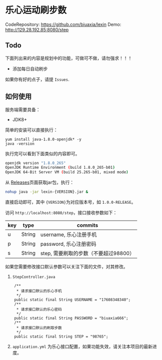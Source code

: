 # 乐心运动刷步数

CodeRepository: <https://github.com/biuaxia/lexin>
Demo: <http://129.28.192.85:8080/step>

## Todo

下面列出来的内容是规划中的功能，可做可不做，请勿强求！！！

- 添加每日自动刷步

如果你有好的点子，请提 `Issues`.

## 如何使用

服务端需要具备：

- JDK8+

简单的安装可以直接执行：

```shell
yum install java-1.8.0-openjdk* -y
java -version
```

执行完可以看到下面类似的内容即可。

```bash
openjdk version "1.8.0_265"
OpenJDK Runtime Environment (build 1.8.0_265-b01)
OpenJDK 64-Bit Server VM (build 25.265-b01, mixed mode)
```

从 [Releases](https://github.com/biuaxia/lexin/releases)页面获取jar包，执行：

```bash
nohup java -jar lexin-{VERSION}.jar &
```

直接启动即可，其中 `{VERSION}`为对应版本号，如 `1.0.0-RELEASE`。

访问 `http://localhost:8080/step`，接口接收参数如下：

| key | type | commits |
| --- | ---- | ------- |
| u | String | username, 乐心注册手机 |
| p | String | password, 乐心注册密码 |
| s | String | step, 需要刷取的步数（不要超过98800） |

如果您需要修改接口默认参数可以关注下面的文件，对其修改。

1. `StepController.java`

```jav
    /**
     * 请求接口默认的乐心手机
     */
    public static final String USERNAME = "17608348340";
    /**
     * 请求接口默认的乐心密码
     */
    public static final String PASSWORD = "biuaxia666";
    /**
     * 请求接口默认的刷取步数
     */
    public static final String STEP = "98765";
```

2. `application.yml` 为乐心接口配置，如果功能失效，请关注本项目的最新进度。
